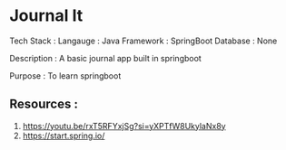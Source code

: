 # Journal It

Tech Stack : 
Langauge : Java
Framework : SpringBoot
Database : None

Description : A basic journal app built in springboot

Purpose : To learn springboot

## Resources : 
1) https://youtu.be/rxT5RFYxjSg?si=yXPTfW8UkylaNx8y
2) https://start.spring.io/
